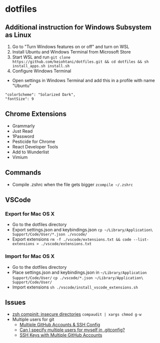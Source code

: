 # dotfiles
## Additional instruction for Windows Subsystem as Linux
1. Go to "Turn Windows features on or off" and turn on WSL
2. Install Ubuntu and Windows Terminal from Microsoft Store
3. Start WSL and run 
`git clone https://github.com/keiohtani/dotfiles.git && cd dotfiles && sh install_apps.sh install.sh`
4. Configure Windows Terminal
- Open settings in Windows Terminal and add this in a profile with name "Ubuntu"

```
"colorScheme": "Solarized Dark",
"fontSize": 9
```

## Chrome Extensions
- Grammarly
- Just Read
- 1Password
- Pesticide for Chrome
- React Developer Tools
- Add to Wunderlist
- Vimium

## Commands
- Compile .zshrc when the file gets bigger
`zcompile ~/.zshrc`

## VSCode
### Export for Mac OS X
- Go to the dotfiles directory
- Export settings.json and keybindings.json
`cp ~/Library/Application\ Support/Code/User/*.json ./vscode/`
- Export extensions
`rm -f ./vscode/extensions.txt && code --list-extensions > ./vscode/extensions.txt`
### Import for Mac OS X
- Go to the dotfiles directory
- Place settings.json and keybindings.json in `~/Library/Application Support/Code/User/`
`cp ./vscode/*.json ~/Library/Application\ Support/Code/User/`
- Import extensions
`sh ./vscode/install_vscode_extensions.sh`

## Issues
- [zsh compinit: insecure directories](https://stackoverflow.com/questions/13762280/zsh-compinit-insecure-directories)
`compaudit | xargs chmod g-w`
- Multiple users for git
  * [Multiple GitHub Accounts & SSH Config](https://stackoverflow.com/questions/3225862/multiple-github-accounts-ssh-config#8483960)
  * [Can I specify multiple users for myself in .gitconfig?](https://stackoverflow.com/questions/4220416/can-i-specify-multiple-users-for-myself-in-gitconfig)
  * [SSH Keys with Multiple GitHub Accounts](https://medium.com/@trionkidnapper/ssh-keys-with-multiple-github-accounts-c67db56f191e)
